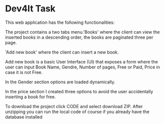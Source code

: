 # Dev4It Task
<p>This web application has the following functionalities:<p/>
<p>The project contains a two tabs menu.'Books' where the client can view the inserted books in a descending order, the books are paginated three per page.</p>
 <p>'Add new book' where the client can insert a new book.</p>
<p>Add new book is a basic User Interface (UI) that exposes a form where the user can input Book Name, Gendre, Number of pages, Free or Paid, Price in case it is not Free.</p>
<p>In the Gender section options are loaded dynamically.</p>
<p>In the price section I created three options to avoid the user accidentally inserting a book for free.</p>
<p>To download the project click CODE and select download ZIP. After unzipping you can run the local code of course if you already have the database installed</p>
